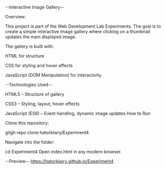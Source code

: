 --Interactive Image Gallery--

Overview:

This project is part of the Web Development Lab Experiments.
The goal is to create a simple interactive image gallery where clicking on a thumbnail updates the main displayed image.

The gallery is built with:

HTML for structure

CSS for styling and hover effects

JavaScript (DOM Manipulation) for interactivity

--Technologies Used--

HTML5 – Structure of gallery

CSS3 – Styling, layout, hover effects

JavaScript (ES6) – Event handling, dynamic image updates
How to Run

Clone this repository:

gitgh repo clone hatorkiwry/Experiment4


Navigate into the folder:

cd Experiment4
Open index.html in any modern browser.

--Preview--
https://hatorkiwry.github.io/Experiment4
